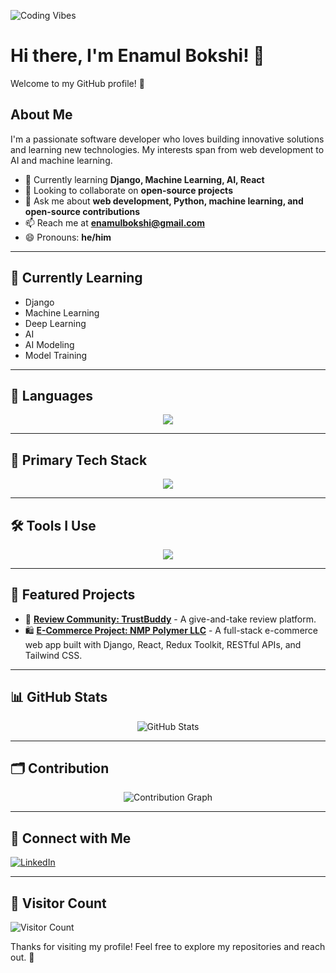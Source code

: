 ![Coding Vibes](https://source.unsplash.com/featured/?coding,technology)

# Hi there, I'm Enamul Bokshi! 👋

Welcome to my GitHub profile! 🚀

## About Me

I'm a passionate software developer who loves building innovative solutions and learning new technologies. My interests span from web development to AI and machine learning.

- 🌱 Currently learning **Django, Machine Learning, AI, React**
- 👯 Looking to collaborate on **open-source projects**
- 💬 Ask me about **web development, Python, machine learning, and open-source contributions**
- 📫 Reach me at **[enamulbokshi@gmail.com](mailto:enamulbokshi@gmail.com)**
- 😄 Pronouns: **he/him**

---

## 🎯 Currently Learning

- Django
- Machine Learning
- Deep Learning
- AI
- AI Modeling
- Model Training

---

## 📝 Languages

<p align="center">
  <img src="https://skillicons.dev/icons?i=python,cpp,java,javascript,php,html,css, TS" />
</p>

---

## 🚀 Primary Tech Stack

<p align="center">
  <img src="https://skillicons.dev/icons?i=js,react,nodejs,express,nextjs,tailwind,python,django" />
</p>

---

## 🛠 Tools I Use

<p align="center">
  <img src="https://skillicons.dev/icons?i=git,github,vscode,linux,npm,githubcopilot" />
</p>

---

## 📌 Featured Projects

- 🎯 **[Review Community: TrustBuddy](https://github.com/EnamulBokshi/trustbuddy-frontend.git)** - A give-and-take review platform.
- 🛍 **[E-Commerce Project: NMP Polymer LLC](https://nmppolymer.com/)** - A full-stack e-commerce web app built with Django, React, Redux Toolkit, RESTful APIs, and Tailwind CSS.

---

## 📊 GitHub Stats

<p align="center">
  <img src="https://github-readme-stats.vercel.app/api?username=EnamulBokshi&show_icons=true&theme=radical" alt="GitHub Stats" />
</p>

---

## 🗂 Contribution

<p align="center">
  <img src="https://activity-graph.herokuapp.com/graph?username=EnamulBokshi&theme=react-dark" alt="Contribution Graph" />
</p>

---

## 🔗 Connect with Me

[![LinkedIn](https://img.shields.io/badge/LinkedIn-0077B5?style=for-the-badge&logo=linkedin&logoColor=white)](https://www.linkedin.com/in/enamulbokshi)

---

## 👀 Visitor Count

![Visitor Count](https://komarev.com/ghpvc/?username=EnamulBokshi&color=blue&style=flat-square)

Thanks for visiting my profile! Feel free to explore my repositories and reach out. 🚀

